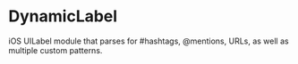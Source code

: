 # DynamicLabel
iOS UILabel module that parses for #hashtags, @mentions, URLs, as well as multiple custom patterns.
